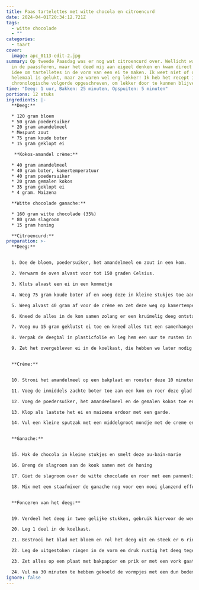 ```yaml
---
title: Paas tartelettes met witte chocola en citroencurd
date: 2024-04-01T20:34:12.721Z
tags:
  - witte chocolade
  - ""
categories:
  - taart
cover:
  image: apc_0113-edit-2.jpg
summary: Op tweede Paasdag was er nog wat citroencurd over. Wellicht was ik nog
  in de paassferen, maar het deed mij aan eigeel denken en kwam direct op het
  idee om tartelletes in de vorm van een ei te maken. Ik weet niet of dat
  helemaal is gelukt, maar ze waren wel erg lekker! Ik heb het recept in
  chronologische volgorde opgeschreven, om lekker door te kunnen blijven werken.
time: "Deeg: 1 uur, Bakken: 25 minuten, Opspuiten: 5 minuten"
portions: 12 stuks
ingredients: |-
  **Deeg:** 

  * 120 gram bloem
  * 50 gram poedersuiker
  * 20 gram amandelmeel
  * Mespunt zout
  * 75 gram koude boter
  * 15 gram geklopt ei

   **Kokos-amandel crème:**

  * 40 gram amandelmeel
  * 40 gram boter, kamertemperatuur
  * 40 gram poedersuiker
  * 20 gram gemalen kokos
  * 35 gram geklopt ei
  * 4 gram. Maizena

  **Witte chocolade ganache:**

  * 160 gram witte chocolade (35%)
  * 80 gram slagroom
  * 15 gram honing

  **Citroencurd:**
preparation: >-
  **Deeg:**


  1. Doe de bloem, poedersuiker, het amandelmeel en zout in een kom.

  2. Verwarm de oven alvast voor tot 150 graden Celsius.

  3. Kluts alvast een ei in een kommetje

  4. Weeg 75 gram koude boter af en voeg deze in kleine stukjes toe aan de kom.

  5. Weeg alvast 40 gram af voor de crème en zet deze weg op kamertemperatuur.

  6. Kneed de alles in de kom samen zolang er een kruimelig deeg ontstaat.

  7. Voeg nu 15 gram geklutst ei toe en kneed alles tot een samenhangende deegbal. Als het geheel te droog of te nat aanvoelt kun je dit reguleren door een heel klein beetje bloem erbij te doen om het droger te maken, of een paar druppels ei om het deeg wat soepeer te maken.

  8. Verpak de deegbal in plasticfolie en leg hem een uur te rusten in de koelkast.

  9. Zet het overgebleven ei in de koelkast, die hebben we later nodig voor on ze creme.


  **Crème:**


  10. Strooi het amandelmeel op een bakplaat en rooster deze 10 minuten op 150 graden Celsius.

  11. Voeg de inmiddels zachte boter toe aan een kom en roer deze glad tot een zachte massa.

  12. Voeg de poedersuiker, het amandeelmeel en de gemalen kokos toe en roer tot een gladde massa. 

  13. Klop als laatste het ei en maizena erdoor met een garde.

  14. Vul een kleine sputzak met een middelgroot mondje met de creme en zet deze weg.


  **Ganache:**


  15. Hak de chocola in kleine stukjes en smelt deze au-bain-marie

  16. Breng de slagroom aan de kook samen met de honing

  17. Giet de slagroom over de witte chocolade en roer met een pannenlikker rustig tot alles goed gemengd is. 

  18. Mix met een staafmixer de ganache nog voor een mooi glanzend effect. 


  **Fonceren van het deeg:**


  19. Verdeel het deeg in twee gelijke stukken, gebruik hiervoor de weegschaal. 

  20. Leg 1 deel in de koelkast.

  21. Bestrooi het blad met bloem en rol het deeg uit en steek er 6 ringen uit. Gebruik een mes om het overgebleven deeg weg te snijden en gebruik een deegschraper om de ringen van het blad af te tillen. Probeer ze niet teveel in elkaar te drukken hierbij. Probeer ook niet teveel bloem te gebruiken.

  22. Leg de uitgestoken ringen in de vorm en druk rustig het deeg tegen de randen en snijdt de bovenkant netjes af met een scherp mes.

  23. Zet alles op een plaat met bakpapier en prik er met een vork gaatjes in.

  24. Vul na 30 minuten te hebben gekoeld de vormpjes met een dun bodempje creme.
ignore: false
---
```

